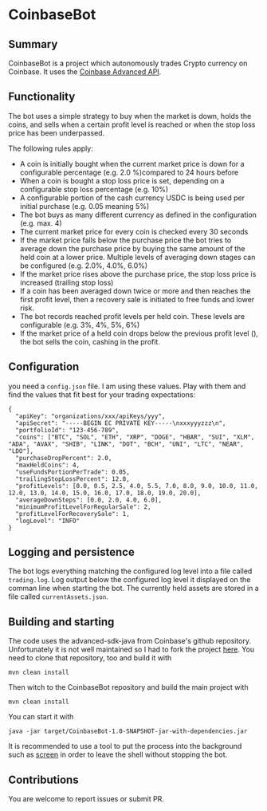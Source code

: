 # CoinbaseBot

## Summary

CoinbaseBot is a project which autonomously trades Crypto currency on Coinbase. It uses the [Coinbase Advanced API](https://www.coinbase.com/developer-platform/products/advanced-trade-api).

## Functionality

The bot uses a simple strategy to buy when the market is down, holds the coins, and sells when a certain profit level is reached or when the stop loss price has been underpassed.

The following rules apply:

* A coin is initially bought when the current market price is down for a configurable percentage (e.g. 2.0 %)compared to 24 hours before
* When a coin is bought a stop loss price is set, depending on a configurable stop loss percentage (e.g. 10%)
* A configurable portion of the cash currency USDC is being used per initial purchase (e.g. 0.05 meaning 5%) 
* The bot buys as many different currency as defined in the configuration (e.g. max. 4)
* The current market price for every coin is checked every 30 seconds
* If the market price falls below the purchase price the bot tries to average down the purchase price by buying the same amount of the held coin at a lower price. Multiple levels of averaging down stages can be configured (e.g. 2.0%, 4.0%, 6.0%)
* If the market price rises above the purchase price, the stop loss price is increased (trailing stop loss)
* If a coin has been averaged down twice or more and then reaches the first profit level, then a recovery sale is initiated to free funds and lower risk.
* The bot records reached profit levels per held coin. These levels are configurable (e.g. 3%, 4%, 5%, 6%)
* If the market price of a held coin drops below the previous profit level (), the bot sells the coin, cashing in the profit.

## Configuration

you need a `config.json` file. I am using these values. Play with them and find the values that fit best for your trading expectations:

```
{
  "apiKey": "organizations/xxx/apiKeys/yyy",
  "apiSecret": "-----BEGIN EC PRIVATE KEY-----\nxxxyyyzzz\n",
  "portfolioId": "123-456-789",
  "coins": ["BTC", "SOL", "ETH", "XRP", "DOGE", "HBAR", "SUI", "XLM", "ADA", "AVAX", "SHIB", "LINK", "DOT", "BCH", "UNI", "LTC", "NEAR", "LDO"],
  "purchaseDropPercent": 2.0,
  "maxHeldCoins": 4,
  "useFundsPortionPerTrade": 0.05,
  "trailingStopLossPercent": 12.0,
  "profitLevels": [0.0, 0.5, 2.5, 4.0, 5.5, 7.0, 8.0, 9.0, 10.0, 11.0, 12.0, 13.0, 14.0, 15.0, 16.0, 17.0, 18.0, 19.0, 20.0],
  "averageDownSteps": [0.0, 2.0, 4.0, 6.0],
  "minimumProfitLevelForRegularSale": 2,
  "profitLevelForRecoverySale": 1,
  "logLevel": "INFO"
}
```

## Logging and persistence

The bot logs everything matching the configured log level into a file called `trading.log`. Log output below the configured log level it displayed on the comman line when starting the bot.
The currently held assets are stored in a file called `currentAssets.json`.

## Building and starting

The code uses the advanced-sdk-java from Coinbase's github repository. Unfortunately it is not well maintained so I had to fork the project [here](https://github.com/technolion/advanced-sdk-java). You need to clone that repository, too and build it with 

`mvn clean install`

Then witch to the CoinbaseBot repository and build the main project with

`mvn clean install`

You can start it with

`java -jar target/CoinbaseBot-1.0-SNAPSHOT-jar-with-dependencies.jar`

It is recommended to use a tool to put the process into the background such as [screen](https://wiki.debian.org/screen) in order to leave the shell without stopping the bot.

## Contributions

You are welcome to report issues or submit PR.

